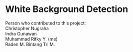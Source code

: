 # White Background Detection

Person who contributed to this project: <br />
	Christopher Nugraha<br />
	Indra Gunawan<br />
	Muhammad Rifky Y. (me)<br />
	Raden M. Bintang Tri M.
